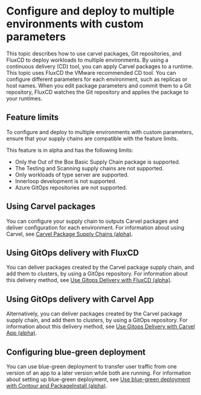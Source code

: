 # Configure and deploy to multiple environments with custom parameters

This topic describes  how to  use carvel packages, Git repositories, and FluxCD
to deploy workloads to multiple environments. By using a continuous delivery
(CD) tool, you can apply Carvel packages to a runtime. This topic uses FluxCD
the VMware recommended CD tool. You can configure different parameters for each
environment, such as replicas or host names. When you edit package parameters
and commit them to a Git repository, FluxCD watches the Git repository and
applies the package to your runtimes.

## <a id="prerecs"></a> Feature limits 

To configure and deploy to multiple environments with custom parameters, ensure
that your supply chains are compatible with the feature limits.

This feature is in alpha and has the following limits: 

- Only the Out of the Box Basic Supply Chain package is supported. 
- The Testing and Scanning supply chains are not supported. 
- Only workloads of type server are supported. 
- Innerloop development is not supported. 
- Azure GitOps repositories are not supported.

## <a id="using-carvel"></a> Using Carvel packages

You can configure your supply chain to outputs Carvel packages and deliver
configuration for each environment. For information about using Carvel, see
[Carvel Package Supply Chains (alpha)](carvel-package-supply-chain.hbs.md).

## <a id="using-flux"></a> Using GitOps delivery with FluxCD

You can deliver packages created by the Carvel package supply chain, and add
them to clusters, by using a GitOps repository. For information about this
delivery method, see [Use Gitops Delivery with FluxCD
(alpha)](delivery-with-flux.hbs.md).

## <a id="using-app"></a> Using GitOps delivery with Carvel App

Alternatively, you can deliver packages created by the Carvel package supply
chain, and add them to clusters, by using a GitOps repository. For information
about this delivery method, see [Use Gitops Delivery with Carvel App
(alpha)](delivery-with-carvel-app.hbs.md).

## <a id="config-blue-grn"></a> Configuring blue-green deployment

You can use blue-green deployment to transfer user traffic from one version of
an app to a later version while both are running. For information about setting
up blue-green deployment, see [Use blue-green deployment with Contour and
PackageInstall (alpha)](blue-green-with-packageinstall.hbs.md).
